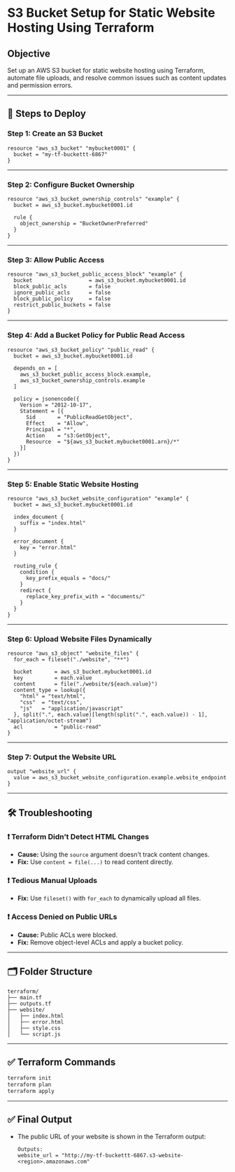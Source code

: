 # S3 Bucket Setup for Static Website Hosting Using Terraform

## Objective

Set up an AWS S3 bucket for static website hosting using Terraform, automate file uploads, and resolve common issues such as content updates and permission errors.

---

## 🚀 Steps to Deploy

### **Step 1: Create an S3 Bucket**

```hcl
resource "aws_s3_bucket" "mybucket0001" {
  bucket = "my-tf-buckettt-6867"
}
```

---

### **Step 2: Configure Bucket Ownership**

```hcl
resource "aws_s3_bucket_ownership_controls" "example" {
  bucket = aws_s3_bucket.mybucket0001.id

  rule {
    object_ownership = "BucketOwnerPreferred"
  }
}
```

---

### **Step 3: Allow Public Access**

```hcl
resource "aws_s3_bucket_public_access_block" "example" {
  bucket                  = aws_s3_bucket.mybucket0001.id
  block_public_acls       = false
  ignore_public_acls      = false
  block_public_policy     = false
  restrict_public_buckets = false
}
```

---

### **Step 4: Add a Bucket Policy for Public Read Access**

```hcl
resource "aws_s3_bucket_policy" "public_read" {
  bucket = aws_s3_bucket.mybucket0001.id

  depends_on = [
    aws_s3_bucket_public_access_block.example,
    aws_s3_bucket_ownership_controls.example
  ]

  policy = jsonencode({
    Version = "2012-10-17",
    Statement = [{
      Sid       = "PublicReadGetObject",
      Effect    = "Allow",
      Principal = "*",
      Action    = "s3:GetObject",
      Resource  = "${aws_s3_bucket.mybucket0001.arn}/*"
    }]
  })
}
```

---

### **Step 5: Enable Static Website Hosting**

```hcl
resource "aws_s3_bucket_website_configuration" "example" {
  bucket = aws_s3_bucket.mybucket0001.id

  index_document {
    suffix = "index.html"
  }

  error_document {
    key = "error.html"
  }

  routing_rule {
    condition {
      key_prefix_equals = "docs/"
    }
    redirect {
      replace_key_prefix_with = "documents/"
    }
  }
}
```

---

### **Step 6: Upload Website Files Dynamically**

```hcl
resource "aws_s3_object" "website_files" {
  for_each = fileset("./website", "**")

  bucket       = aws_s3_bucket.mybucket0001.id
  key          = each.value
  content      = file("./website/${each.value}")
  content_type = lookup({
    "html" = "text/html",
    "css"  = "text/css",
    "js"   = "application/javascript"
  }, split(".", each.value)[length(split(".", each.value)) - 1], "application/octet-stream")
  acl          = "public-read"
}
```

---

### **Step 7: Output the Website URL**

```hcl
output "website_url" {
  value = aws_s3_bucket_website_configuration.example.website_endpoint
}
```

---

## 🛠 Troubleshooting

### ❗ Terraform Didn’t Detect HTML Changes

- **Cause:** Using the `source` argument doesn't track content changes.
- **Fix:** Use `content = file(...)` to read content directly.

### ❗ Tedious Manual Uploads

- **Fix:** Use `fileset()` with `for_each` to dynamically upload all files.

### ❗ Access Denied on Public URLs

- **Cause:** Public ACLs were blocked.
- **Fix:** Remove object-level ACLs and apply a bucket policy.

---

## 🗂 Folder Structure

```
terraform/
├── main.tf
├── outputs.tf
├── website/
│   ├── index.html
│   ├── error.html
│   ├── style.css
│   └── script.js
```

---

## ✅ Terraform Commands

```bash
terraform init
terraform plan
terraform apply
```

---

## ✅ Final Output

- The public URL of your website is shown in the Terraform output:  
  ```
  Outputs:
  website_url = "http://my-tf-buckettt-6867.s3-website-<region>.amazonaws.com"
  ```

